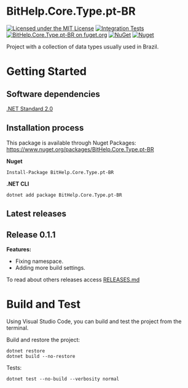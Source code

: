 # BitHelp.Core.Type.pt-BR

[![Licensed under the MIT License](https://img.shields.io/badge/License-MIT-blue.svg)](./LICENSE)
[![Integration Tests](https://github.com/RenatoPacheco/BitHelp.Core.Type.pt-BR/workflows/Integration%20Tests/badge.svg?branch=master)](https://github.com/RenatoPacheco/BitHelp.Core.Type.pt-BR/actions/workflows/integration-tests.yml)
[![BitHelp.Core.Type.pt-BR on fuget.org](https://www.fuget.org/packages/BitHelp.Core.Type.pt-BR/badge.svg)](https://www.fuget.org/packages/BitHelp.Core.Type.pt-BR)
[![NuGet](https://img.shields.io/nuget/v/BitHelp.Core.Type.pt-BR.svg)](https://nuget.org/packages/BitHelp.Core.Type.pt-BR)
[![Nuget](https://img.shields.io/nuget/dt/BitHelp.Core.Type.pt-BR.svg)](https://nuget.org/packages/BitHelp.Core.Type.pt-BR)

Project with a collection of data types usually used in Brazil.

# Getting Started

## Software dependencies

[.NET Standard 2.0](https://docs.microsoft.com/pt-BR/dotnet/standard/net-standard)

## Installation process

This package is available through Nuget Packages: https://www.nuget.org/packages/BitHelp.Core.Type.pt-BR

**Nuget**
```
Install-Package BitHelp.Core.Type.pt-BR
```

**.NET CLI**
```
dotnet add package BitHelp.Core.Type.pt-BR
```

## Latest releases

## Release 0.1.1

**Features:**

- Fixing namespace.
- Adding more build settings.

To read about others releases access [RELEASES.md](./RELEASES.md)

# Build and Test

Using Visual Studio Code, you can build and test the project from the terminal.

Build and restore the project:

```
dotnet restore
dotnet build --no-restore
```

Tests:

```
dotnet test --no-build --verbosity normal
```